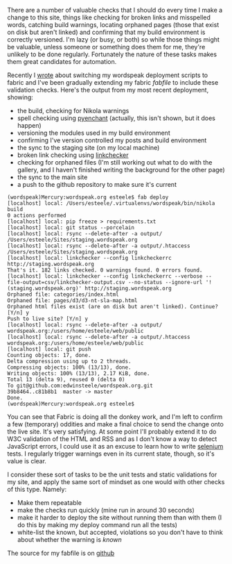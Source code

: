 <!--
.. title: Let the computer do the menial testing
.. slug: let-the-computer-do-the-menial-testing
.. date: 2013/03/17 15:41:31
.. spellcheck_exceptions: JavaScript,RSS,fabfile,github,linkchecker,pyenchant,versioned,versioning,wordspeak
.. tags: Technology
.. link: 
.. description: 
-->


There are a number of valuable checks that I should do every time I make a change to this site, things like checking for broken links and misspelled words, catching build warnings, locating orphaned pages (those that exist on disk but aren't linked) and confirming that my build environment is correctly versioned. I'm lazy (or busy, or both) so while those things might be valuable, unless someone or something does them for me, they're unlikely to be done regularly. Fortunately the nature of these tasks makes them great candidates for automation.

Recently I [wrote](/posts/experimenting-with-fabric-for-deployments.html) about switching my wordspeak deployment scripts to fabric and I've been gradually extending my fabric *fabfile* to include these validation checks. Here's the output from my most recent deployment, showing:

-   the build, checking for Nikola warnings
-   spell checking using [pyenchant](https://pypi.python.org/pypi/pyenchant) (actually, this isn't shown, but it does happen)
-   versioning the modules used in my build environment
-   confirming I've version controlled my posts and build environment
-   the sync to the staging site (on my local machine)
-   broken link checking using [linkchecker](https://pypi.python.org/pypi/linkchecker)
-   checking for orphaned files (I'm still working out what to do with the gallery, and I haven't finished writing the background for the other page)
-   the sync to the main site
-   a push to the github repository to make sure it's current

```.console
(wordspeak)Mercury:wordspeak.org esteele$ fab deploy
[localhost] local: /Users/esteele/.virtualenvs/wordspeak/bin/nikola build
0 actions performed
[localhost] local: pip freeze > requirements.txt
[localhost] local: git status --porcelain
[localhost] local: rsync --delete-after -a output/ /Users/esteele/Sites/staging.wordspeak.org
[localhost] local: rsync --delete-after -a output/.htaccess /Users/esteele/Sites/staging.wordspeak.org
[localhost] local: linkchecker --config linkcheckerrc http://staging.wordspeak.org
That's it. 182 links checked. 0 warnings found. 0 errors found.
[localhost] local: linkchecker --config linkcheckerrc --verbose --file-output=csv/linkchecker-output.csv --no-status --ignore-url '!(staging.wordspeak.org)' http://staging.wordspeak.org
Orphaned file: categories/index.html
Orphaned file: pages/d3/d3-nt-sla-map.html
Orphaned html files exist (are on disk but aren't linked). Continue? [Y/n] y
Push to live site? [Y/n] y
[localhost] local: rsync --delete-after -a output/ wordspeak.org:/users/home/esteele/web/public
[localhost] local: rsync --delete-after -a output/.htaccess wordspeak.org:/users/home/esteele/web/public
[localhost] local: git push
Counting objects: 17, done.
Delta compression using up to 2 threads.
Compressing objects: 100% (13/13), done.
Writing objects: 100% (13/13), 2.17 KiB, done.
Total 13 (delta 9), reused 0 (delta 0)
To git@github.com:edwinsteele/wordspeak.org.git
39b8464..c81b8b1  master -> master
Done.
(wordspeak)Mercury:wordspeak.org esteele$
```

You can see that Fabric is doing all the donkey work, and I'm left to confirm a few (temporary) oddities and make a final choice to send the change onto the live site. It's very satisfying. At some point I'll probably extend it to do W3C validation of the HTML and RSS and as I don't know a way to detect JavaScript errors, I could use it as an excuse to learn how to write [selenium](https://pypi.python.org/pypi/selenium) tests. I regularly trigger warnings even in its current state, though, so it's value is clear.

I consider these sort of tasks to be the unit tests and static validations for my site, and apply the same sort of mindset as one would with other checks of this type. Namely:

-   Make them repeatable
-   make the checks run quickly (mine run in around 30 seconds)
-   make it harder to deploy the site without running them than with them (I do this by making my deploy command run all the tests)
-   white-list the known, but accepted, violations so you don't have to think about whether the warning is *known*

The source for my fabfile is on [github](https://github.com/edwinsteele/wordspeak.org/blob/master/fabfile.py)

